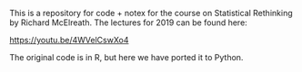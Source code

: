 This is a repository for code + notex for the course on Statistical Rethinking 
by Richard McElreath. The lectures for 2019 can be found here:

https://youtu.be/4WVelCswXo4

The original code is in R, but here we have ported it to Python.
